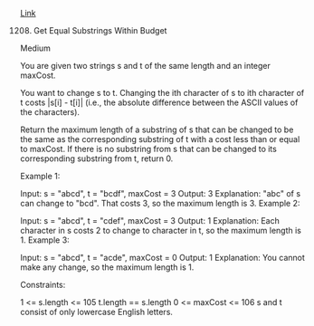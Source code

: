 [Link](https://leetcode.com/problems/get-equal-substrings-within-budget)

1208. Get Equal Substrings Within Budget

Medium

You are given two strings s and t of the same length and an integer maxCost.

You want to change s to t. Changing the ith character of s to ith character of t costs |s[i] - t[i]| 
(i.e., the absolute difference between the ASCII values of the characters).

Return the maximum length of a substring of s that can be changed to be the same as the corresponding substring of t with a cost less than 
or equal to maxCost. If there is no substring from s that can be changed to its corresponding substring from t, return 0.



Example 1:

Input: s = "abcd", t = "bcdf", maxCost = 3
Output: 3
Explanation: "abc" of s can change to "bcd".
That costs 3, so the maximum length is 3.
Example 2:

Input: s = "abcd", t = "cdef", maxCost = 3
Output: 1
Explanation: Each character in s costs 2 to change to character in t,  so the maximum length is 1.
Example 3:

Input: s = "abcd", t = "acde", maxCost = 0
Output: 1
Explanation: You cannot make any change, so the maximum length is 1.


Constraints:

1 <= s.length <= 105
t.length == s.length
0 <= maxCost <= 106
s and t consist of only lowercase English letters.
